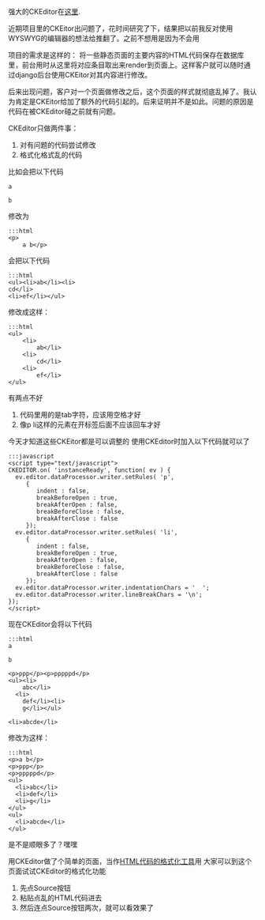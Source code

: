 强大的CKEditor在[这里](http://ckeditor.com/).

近期项目里的CKEitor出问题了，花时间研究了下，结果把以前我反对使用WYSWYG的编辑器的想法给推翻了。之前不想用是因为不会用

项目的需求是这样的：
将一些静态页面的主要内容的HTML代码保存在数据库里，前台用时从这里将对应条目取出来render到页面上。这样客户就可以随时通过django后台使用CKEitor对其内容进行修改。

后来出现问题，客户对一个页面做修改之后，这个页面的样式就彻底乱掉了。我认为肯定是CKEitor给加了额外的代码引起的。后来证明并不是如此。问题的原因是代码在被CKEditor碰之前就有问题。

CKEditor只做两件事：

1. 对有问题的代码尝试修改
2. 格式化格式乱的代码

比如会把以下代码

    a

    b

修改为

    :::html
    <p>
        a b</p>

会把以下代码

    :::html
    <ul><li>ab</li><li>
    cd</li> 
    <li>ef</li></ul>

修改成这样：

    :::html
    <ul>
        <li>
            ab</li>
        <li>
            cd</li>
        <li>
            ef</li>
    </ul>

有两点不好

1. 代码里用的是tab字符，应该用空格才好
2. 像p li这样的元素在开标签后面不应该回车才好

今天才知道这些CKEitor都是可以调整的
使用CKEditor时加入以下代码就可以了

    :::javascript
    <script type="text/javascript">
    CKEDITOR.on( 'instanceReady', function( ev ) {
      ev.editor.dataProcessor.writer.setRules( 'p',
         {
            indent : false,
            breakBeforeOpen : true,
            breakAfterOpen : false,
            breakBeforeClose : false,
            breakAfterClose : false
         });
      ev.editor.dataProcessor.writer.setRules( 'li',
         {
            indent : false,
            breakBeforeOpen : true,
            breakAfterOpen : false,
            breakBeforeClose : false,
            breakAfterClose : false
         });
      ev.editor.dataProcessor.writer.indentationChars = '  ';
      ev.editor.dataProcessor.writer.lineBreakChars = '\n';
    });
    </script>

现在CKEditor会将以下代码

    :::html
    a

    b

    <p>ppp</p><p>pppppd</p>
    <ul><li>
        abc</li>
      <li>
        def</li><li>
        g</li></ul>

    <li>abcde</li>

修改为这样：

    :::html
    <p>a b</p>
    <p>ppp</p>
    <p>pppppd</p>
    <ul>
      <li>abc</li>
      <li>def</li>
      <li>g</li>
    </ul>
    <ul>
      <li>abcde</li>
    </ul>

是不是顺眼多了？嘿嘿

用CKEditor做了个简单的页面，当作[HTML代码的格式化工具](/webapps/ckeditor/)用
大家可以到这个页面试试CKEditor的格式化功能

1. 先点Source按钮
2. 粘贴点乱的HTML代码进去
3. 然后连点Source按钮两次，就可以看效果了

